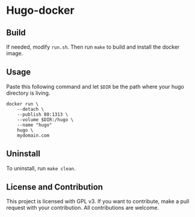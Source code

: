 # Hugo-docker

## Build 
If needed, modify `run.sh`. Then run `make` to build and install the docker
image.

## Usage
Paste this following command and let `$DIR` be the path where your hugo
directory is living.

```
docker run \        
    --detach \ 
    --publish 80:1313 \
    --volume $DIR:/hugo \
    --name "hugo"
    hugo \
    mydomain.com
```

## Uninstall

To uninstall, run `make clean`.

## License and Contribution 
This project is licensed with GPL v3. If you want to contribute, make a pull
request with your contribution. All contributions are welcome.
